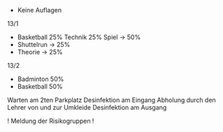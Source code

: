 - Keine Auflagen

13/1
- Basketball 25% Technik 25% Spiel -> 50%
- Shuttelrun -> 25%
- Theorie -> 25%

13/2
- Badminton 50%
- Basketball 50%

Warten am 2ten Parkplatz
Desinfektion am Eingang
Abholung durch den Lehrer von und zur Umkleide
Desinfektion am Ausgang

! Meldung der Risikogruppen !